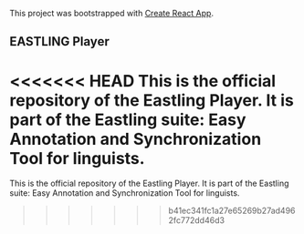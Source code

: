 This project was bootstrapped with [Create React App](https://github.com/facebook/create-react-app).

## EASTLING Player

<<<<<<< HEAD
This is the official repository of the Eastling Player. It is part of the Eastling suite: Easy Annotation and Synchronization Tool for linguists.
=======
This is the official repository of the Eastling Player. It is part of the Eastling suite: Easy Annotation and Synchronization Tool for linguists.
>>>>>>> b41ec341fc1a27e65269b27ad4962fc772dd46d3
